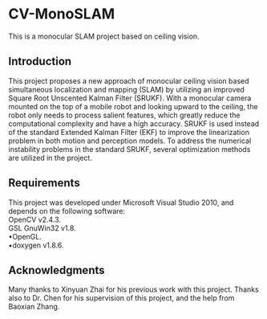 CV-MonoSLAM
===========

This is a monocular SLAM project based on ceiling vision.

Introduction
------------

This project proposes a new approach of monocular ceiling vision based simultaneous localization and mapping (SLAM) by utilizing an improved Square Root Unscented Kalman Filter (SRUKF). With a monocular camera mounted on the top of a mobile robot and looking upward to the ceiling, the robot only needs to process salient features, which greatly reduce the computational complexity and have a high accuracy. SRUKF is used instead of the standard Extended Kalman Filter (EKF) to improve the linearization problem in both motion and perception models. To address the numerical instability problems in the standard SRUKF, several optimization methods are utilized in the project. 


Requirements
---------------

This project was developed under Microsoft Visual Studio 2010, and depends on the following software:<br />
	OpenCV v2.4.3.<br />
	GSL GnuWin32 v1.8.<br />
	•OpenGL.<br />
	•doxygen v1.8.6.<br />

Acknowledgments
--------------------------------------------------------------------------------

Many thanks to Xinyuan Zhai for his previous work with this project. Thanks also to Dr. Chen for his supervision of this project, and the help from Baoxian Zhang.